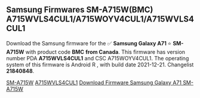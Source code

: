 <h2>Samsung Firmwares SM-A715W(BMC) A715WVLS4CUL1/A715WOYV4CUL1/A715WVLS4CUL1</h2>
Download the Samsung firmware for the ✅ <strong>Samsung Galaxy A71 </strong> ⭐ <strong>SM-A715W</strong> with product code <strong>BMC</strong> <strong> from Canada</strong>. This firmware has version number PDA <strong>A715WVLS4CUL1</strong> and CSC A715WOYV4CUL1. The operating system of this firmware is Android R , with build date 2021-12-21. Changelist <strong>21840848</strong>.

[SM-A715W](https://samfirm.shop/samsung/model/SM-A715W)
[A715WVLS4CUL1](https://samfirm.shop/samsung/pda/A715WVLS4CUL1)
[Download Firmware Samsung Galaxy A71 SM-A715W](https://samfirm.shop/samsung/firmware/483788)
